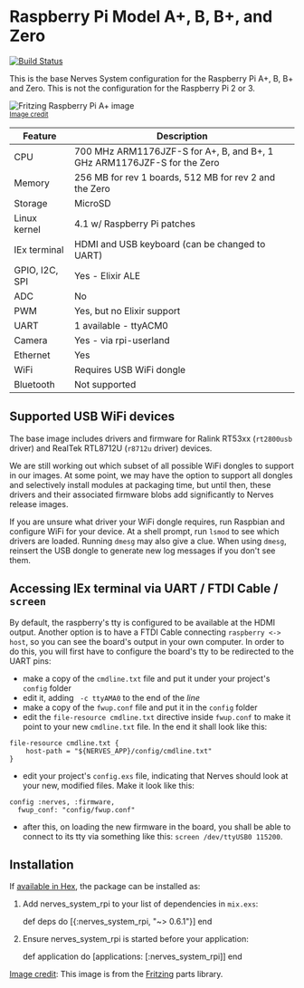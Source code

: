 # Raspberry Pi Model A+, B, B+, and Zero
[![Build Status](https://travis-ci.org/nerves-project/nerves_system_rpi.png?branch=master)](https://travis-ci.org/nerves-project/nerves_system_rpi)

This is the base Nerves System configuration for the Raspberry Pi A+, B,
B+ and Zero. This is not the configuration for the Raspberry Pi 2 or 3.

![Fritzing Raspberry Pi A+ image](assets/images/raspberry-pi-model-a-plus.png)
<br><sup>[Image credit](#fritzing)</sup>

| Feature              | Description                     |
| -------------------- | ------------------------------- |
| CPU                  | 700 MHz ARM1176JZF-S for A+, B, and B+, 1 GHz ARM1176JZF-S for the Zero  |
| Memory               | 256 MB for rev 1 boards, 512 MB for rev 2 and the Zero  |
| Storage              | MicroSD                         |
| Linux kernel         | 4.1 w/ Raspberry Pi patches     |
| IEx terminal         | HDMI and USB keyboard (can be changed to UART)   |
| GPIO, I2C, SPI       | Yes - Elixir ALE                |
| ADC                  | No                              |
| PWM                  | Yes, but no Elixir support      |
| UART                 | 1 available - ttyACM0           |
| Camera               | Yes - via rpi-userland          |
| Ethernet             | Yes                             |
| WiFi                 | Requires USB WiFi dongle        |
| Bluetooth            | Not supported                   |

## Supported USB WiFi devices

The base image includes drivers and firmware for Ralink RT53xx
(`rt2800usb` driver) and RealTek RTL8712U (`r8712u` driver) devices.

We are still working out which subset of all possible WiFi dongles to
support in our images. At some point, we may have the option to support
all dongles and selectively install modules at packaging time, but until
then, these drivers and their associated firmware blobs add significantly
to Nerves release images.

If you are unsure what driver your WiFi dongle requires, run Raspbian and configure WiFi
for your device. At a shell prompt, run `lsmod` to see which drivers are loaded.
Running `dmesg` may also give a clue. When using `dmesg`, reinsert the USB
dongle to generate new log messages if you don't see them.

## Accessing IEx terminal via UART / FTDI Cable / `screen`

By default, the raspberry's tty is configured to be available at the HDMI
output. Another option is to have a FTDI Cable connecting `raspberry <-> host`,
so you can see the board's output in your own computer. In order to do this,
you will first have to configure the board's tty to be redirected to the
UART pins:
* make a copy of the `cmdline.txt` file and put it under your project's
`config` folder
* edit it, adding ` -c ttyAMA0` to the end of the _line_
* make a copy of the `fwup.conf` file and put it in the `config` folder
* edit the `file-resource cmdline.txt` directive inside `fwup.conf` to make it
point to your new `cmdline.txt` file. In the end it shall look like this:
```
file-resource cmdline.txt {
    host-path = "${NERVES_APP}/config/cmdline.txt"
}
```
* edit your project's `config.exs` file, indicating that Nerves should look at
your new, modified files. Make it look like this:
```
config :nerves, :firmware,
  fwup_conf: "config/fwup.conf"
```
* after this, on loading the new firmware in the board, you shall be able to
connect to its tty via something like this: `screen /dev/ttyUSB0 115200`.


## Installation

If [available in Hex](https://hex.pm/docs/publish), the package can be installed as:

  1. Add nerves_system_rpi to your list of dependencies in `mix.exs`:

        def deps do
          [{:nerves_system_rpi, "~> 0.6.1"}]
        end

  2. Ensure nerves_system_rpi is started before your application:

        def application do
          [applications: [:nerves_system_rpi]]
        end

[Image credit](#fritzing): This image is from the [Fritzing](http://fritzing.org/home/) parts library.
